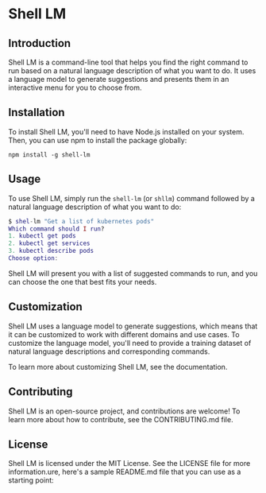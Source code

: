 Shell LM
========

Introduction
------------

Shell LM is a command-line tool that helps you find the right command to run based on a natural language description of what you want to do. It uses a language model to generate suggestions and presents them in an interactive menu for you to choose from.

Installation
------------

To install Shell LM, you'll need to have Node.js installed on your system. Then, you can use npm to install the package globally:
```
npm install -g shell-lm
```
Usage
-----

To use Shell LM, simply run the `shell-lm` (or `shllm`) command followed by a natural language description of what you want to do:
```lua
$ shel-lm "Get a list of kubernetes pods"
Which command should I run?
1. kubectl get pods
2. kubectl get services
3. kubectl describe pods
Choose option:
```
Shell LM will present you with a list of suggested commands to run, and you can choose the one that best fits your needs.

Customization
-------------

Shell LM uses a language model to generate suggestions, which means that it can be customized to work with different domains and use cases. To customize the language model, you'll need to provide a training dataset of natural language descriptions and corresponding commands.

To learn more about customizing Shell LM, see the documentation.

Contributing
------------

Shell LM is an open-source project, and contributions are welcome! To learn more about how to contribute, see the CONTRIBUTING.md file.

License
-------

Shell LM is licensed under the MIT License. See the LICENSE file for more information.ure, here's a sample README.md file that you can use as a starting point:


